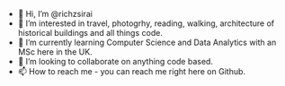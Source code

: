 - 👋 Hi, I’m @richzsirai
- 👀 I’m interested in travel, photogrhy, reading, walking, architecture of historical buildings and all things code.
- 🌱 I’m currently learning Computer Science and Data Analytics with an MSc here in the UK.
- 💞️ I’m looking to collaborate on anything code based.
- 📫 How to reach me - you can reach me right here on Github.

<!---
richzsirai/richzsirai is a ✨ special ✨ repository because its `README.md` (this file) appears on your GitHub profile.
You can click the Preview link to take a look at your changes.
--->

